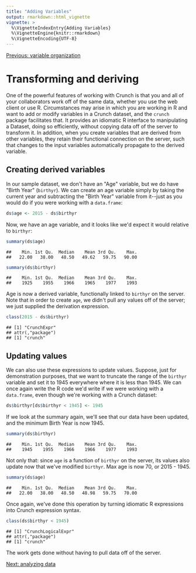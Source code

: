 ```yaml
---
title: "Adding Variables"
output: rmarkdown::html_vignette
vignette: >
  %\VignetteIndexEntry{Adding Variables}
  %\VignetteEngine{knitr::rmarkdown}
  %\VignetteEncoding{UTF-8}
---
```


[Previous: variable organization](variable-order.md)



# Transforming and deriving
One of the powerful features of working with Crunch is that you and all of your collaborators work off of the same data, whether you use the web client or use R. Circumstances may arise in which you are working in R and want to add or modify variables in a Crunch dataset, and the `crunch` package facilitates that. It provides an idiomatic R interface to manipulating a Dataset, doing so efficiently, without copying data off of the server to transform it. In addition, when you create variables that are derived from other variables, they retain their functional connection on the server, such that changes to the input variables automatically propagate to the derived variable.

## Creating derived variables
In our sample dataset, we don't have an "Age" variable, but we do have "Birth Year" (`birthyr`). We can create an age variable simply by taking the current year and subtracting the "Birth Year" variable from it--just as you would do if you were working with a `data.frame`:


```r
ds$age <- 2015 - ds$birthyr
```

Now, we have an age variable, and it looks like we'd expect it would relative to `birthyr`:


```r
summary(ds$age)
```

```
##    Min. 1st Qu.  Median    Mean 3rd Qu.    Max. 
##   22.00   38.00   48.50   49.62   59.75   90.00
```

```r
summary(ds$birthyr)
```

```
##    Min. 1st Qu.  Median    Mean 3rd Qu.    Max. 
##    1925    1955    1966    1965    1977    1993
```

Age is now a derived variable, functionally linked to `birthyr` on the server. Note that in order to create `age`, we didn't pull any values off of the server; we just supplied the derivation expression.


```r
class(2015 - ds$birthyr)
```

```
## [1] "CrunchExpr"
## attr(,"package")
## [1] "crunch"
```

## Updating values

We can also use these expressions to update values. Suppose, just for demonstration purposes, that we want to truncate the range of the `birthyr` variable and set it to 1945 everywhere where it is less than 1945. We can once again write the R code we'd write if we were working with a `data.frame`, even though we're working with a Crunch dataset:


```r
ds$birthyr[ds$birthyr < 1945] <- 1945
```

If we look at the summary again, we'll see that our data have been updated, and the minimum Birth Year is now 1945.


```r
summary(ds$birthyr)
```

```
##    Min. 1st Qu.  Median    Mean 3rd Qu.    Max. 
##    1945    1955    1966    1966    1977    1993
```

Not only that: since `age` is a function of `birthyr` on the server, its values also update now that we've modified `birthyr`. Max age is now 70, or 2015 - 1945.


```r
summary(ds$age)
```

```
##    Min. 1st Qu.  Median    Mean 3rd Qu.    Max. 
##   22.00   38.00   48.50   48.98   59.75   70.00
```

Once again, we've done this operation by turning idiomatic R expressions into Crunch expression syntax.


```r
class(ds$birthyr < 1945)
```

```
## [1] "CrunchLogicalExpr"
## attr(,"package")
## [1] "crunch"
```

The work gets done without having to pull data off of the server.

[Next: analyzing data](analyze.md)
